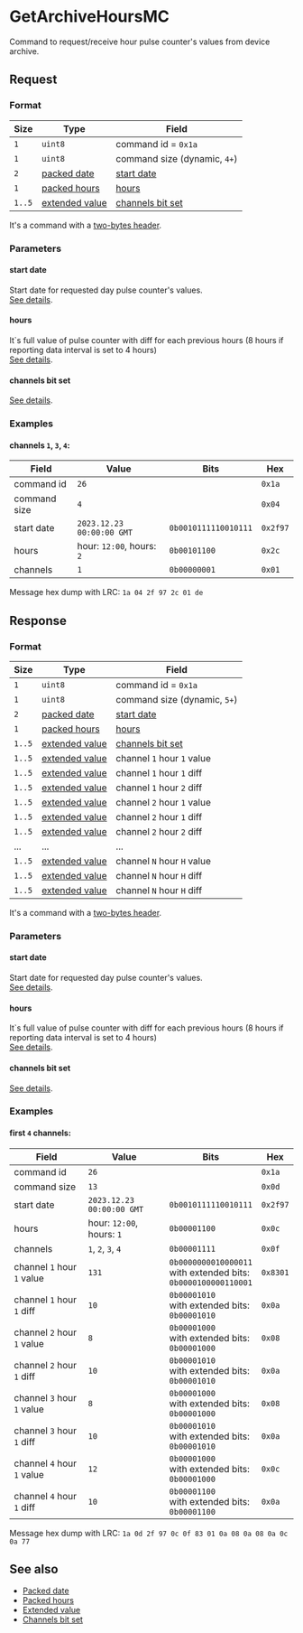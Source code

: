 # GetArchiveHoursMC

Command to request/receive hour pulse counter's values from device archive.


## Request

### Format

| Size   | Type                                         | Field                                                      |
| ------ | -------------------------------------------- | ---------------------------------------------------------- |
| `1`    | `uint8`                                      | command id = `0x1a`                                        |
| `1`    | `uint8`                                      | command size (dynamic, `4+`)                               |
| `2`    | [packed date](../types.md#packed-date)       | [start date](#start-date)                                  |
| `1`    | [packed hours](../types.md#packed-hours)     | [hours](#hours)                                            |
| `1..5` | [extended value](../types.md#extended-value) | [channels bit set](../parameter-types.md#channels-bit-set) |

It's a command with a [two-bytes header](../message.md#command-with-a-two-bytes-header).

### Parameters

#### **start date**

Start date for requested day pulse counter's values.
<br/>
[See details](../types.md#packed-date).

#### **hours**

It`s full value of pulse counter with diff for each previous hours (8 hours if reporting data interval is set to 4 hours)
<br/>
[See details](../types.md#packed-hours).

#### **channels bit set**

[See details](../parameter-types.md#channels-bit-set).

### Examples

#### channels `1`, `3`, `4`:

| Field        | Value                     | Bits                 | Hex      |
| ------------ | ------------------------- | -------------------- | -------- |
| command id   | `26`                      |                      | `0x1a`   |
| command size | `4`                       |                      | `0x04`   |
| start date   | `2023.12.23 00:00:00 GMT` | `0b0010111110010111` | `0x2f97` |
| hours        | hour: `12:00`, hours: `2` | `0b00101100`         | `0x2c`   |
| channels     | `1`                       | `0b00000001`         | `0x01`   |

Message hex dump with LRC: `1a 04 2f 97 2c 01 de`


## Response

### Format

| Size   | Type                                         | Field                                                      |
| ------ | -------------------------------------------- | ---------------------------------------------------------- |
| `1`    | `uint8`                                      | command id = `0x1a`                                        |
| `1`    | `uint8`                                      | command size (dynamic, `5+`)                               |
| `2`    | [packed date](../types.md#packed-date)       | [start date](#start-date)                                  |
| `1`    | [packed hours](../types.md#packed-hours)     | [hours](#hours)                                            |
| `1..5` | [extended value](../types.md#extended-value) | [channels bit set](../parameter-types.md#channels-bit-set) |
| `1..5` | [extended value](../types.md#extended-value) | channel `1` hour `1` value                                 |
| `1..5` | [extended value](../types.md#extended-value) | channel `1` hour `1` diff                                  |
| `1..5` | [extended value](../types.md#extended-value) | channel `1` hour `2` diff                                  |
| `1..5` | [extended value](../types.md#extended-value) | channel `2` hour `1` value                                 |
| `1..5` | [extended value](../types.md#extended-value) | channel `2` hour `1` diff                                  |
| `1..5` | [extended value](../types.md#extended-value) | channel `2` hour `2` diff                                  |
| ...    | ...                                          | ...                                                        |
| `1..5` | [extended value](../types.md#extended-value) | channel `N` hour `H` value                                 |
| `1..5` | [extended value](../types.md#extended-value) | channel `N` hour `H` diff                                  |
| `1..5` | [extended value](../types.md#extended-value) | channel `N` hour `H` diff                                  |

It's a command with a [two-bytes header](../message.md#command-with-a-two-bytes-header).

### Parameters

#### **start date**

Start date for requested day pulse counter's values.
<br/>
[See details](../types.md#packed-date).

#### **hours**

It`s full value of pulse counter with diff for each previous hours (8 hours if reporting data interval is set to 4 hours)
<br/>
[See details](../types.md#packed-hours).

#### **channels bit set**

[See details](../parameter-types.md#channels-bit-set).

### Examples

#### first `4` channels:

| Field                      | Value                     | Bits                                                                  | Hex      |
| -------------------------- | ------------------------- | --------------------------------------------------------------------- | -------- |
| command id                 | `26`                      |                                                                       | `0x1a`   |
| command size               | `13`                      |                                                                       | `0x0d`   |
| start date                 | `2023.12.23 00:00:00 GMT` | `0b0010111110010111`                                                  | `0x2f97` |
| hours                      | hour: `12:00`, hours: `1` | `0b00001100`                                                          | `0x0c`   |
| channels                   | `1`, `2`, `3`, `4`        | `0b00001111`                                                          | `0x0f`   |
| channel `1` hour `1` value | `131`                     | `0b0000000010000011`<br/>with extended bits:<br/>`0b0000100000110001` | `0x8301` |
| channel `1` hour `1` diff  | `10`                      | `0b00001010`<br/>with extended bits:<br/>`0b00001010`                 | `0x0a`   |
| channel `2` hour `1` value | `8`                       | `0b00001000`<br/>with extended bits:<br/>`0b00001000`                 | `0x08`   |
| channel `2` hour `1` diff  | `10`                      | `0b00001010`<br/>with extended bits:<br/>`0b00001010`                 | `0x0a`   |
| channel `3` hour `1` value | `8`                       | `0b00001000`<br/>with extended bits:<br/>`0b00001000`                 | `0x08`   |
| channel `3` hour `1` diff  | `10`                      | `0b00001010`<br/>with extended bits:<br/>`0b00001010`                 | `0x0a`   |
| channel `4` hour `1` value | `12`                      | `0b00001000`<br/>with extended bits:<br/>`0b00001000`                 | `0x0c`   |
| channel `4` hour `1` diff  | `10`                      | `0b00001100`<br/>with extended bits:<br/>`0b00001100`                 | `0x0a`   |

Message hex dump with LRC: `1a 0d 2f 97 0c 0f 83 01 0a 08 0a 08 0a 0c 0a 77`


## See also

* [Packed date](../types.md#packed-date)
* [Packed hours](../types.md#packed-hours)
* [Extended value](../types.md#extended-value)
* [Channels bit set](../parameter-types.md#channels-bit-set)
